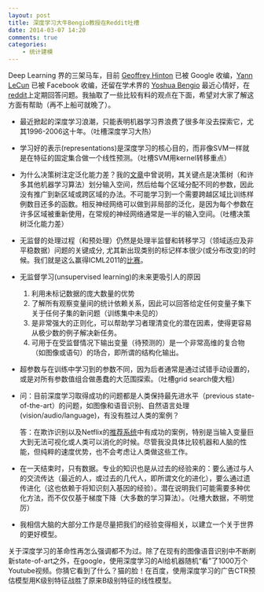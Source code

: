 ```yaml
---
layout: post
title: 深度学习大牛Bengio教授在Reddit吐槽
date: 2014-03-07 14:20
comments: true
categories: 
    - 统计建模
---
```


Deep Learning 界的三架马车，目前 [Geoffrey Hinton](https://www.cs.toronto.edu/~hinton/‎) 已被 Google 收编，[Yann LeCun](http://yann.lecun.com/) 已被 Facebook 收编，还留在学术界的 [Yoshua Bengio](http://www.iro.umontreal.ca/~bengioy/yoshua_en/index.html) 最近心情好，在[reddit](http://www.reddit.com/r/MachineLearning/comments/1ysry1/ama_yoshua_bengio/)上定期回答问题。我抽取了一些比较有料的观点在下面，希望对大家了解这方面有帮助（再不上船可就晚了）。

* 最近掀起的深度学习浪潮，只能表明机器学习界浪费了很多年没去探索它，尤其1996-2006这十年。（吐槽深度学习大热）

* 学习好的表示(representations)是深度学习的核心目的，而非像SVM一样就是在特征的固定集合做一个线性预测。（吐槽SVM用kernel转移重点）

* 为什么决策树注定泛化能力差？我的[文章](http://www.iro.umontreal.ca/~lisa/pointeurs/bengio+al-decisiontrees-2010.pdf)中曾说明，其关键点是决策树（和许多其他机器学习算法）划分输入空间，然后给每个区域分配不同的参数，因此没有推广到新区域或跨区域的办法。不可能学习到一个需要跨越区域比训练样例数目还多的函数。相反神经网络可以做到非局部的泛化，是因为每个参数在许多区域被重新使用，在常规的神经网络通常是一半的输入空间。（吐槽决策树泛化能力差）

* 无监督的处理过程（和预处理）仍然是处理半监督和转移学习（领域适应及非平稳数据）问题的关键成分, 尤其新出现类别的标记样本很少(或分布改变)的时候。我们就是这么赢得ICML2011的[比赛](http://www.causality.inf.ethz.ch/unsupervised-learning.php)。 

*    无监督学习(unsupervised learning)的未来更吸引人的原因

     1. 利用未标记数据的庞大数量的优势
     2. 了解所有观察变量间的统计依赖关系，因此可以回答给定任何变量子集下关于任何子集的新问题（训练集中未见的）
     3. 是非常强大的正则化，可以帮助学习者理清变化的潜在因素，使得更容易从极少数的例子解决新任务。
     4. 可用于在受监督情况下输出变量（待预测的）是一个非常高维的复合物（如图像或语句）的场合，即所谓的结构化输出。 

* 超参数与在训练中学习到的参数不同，因为后者通常是通过试错手动设置的，或是对所有参数值组合做愚蠢的大范围探索。（吐槽grid search傻大粗）


*   问：目前深度学习取得成功的问题都是人类保持最先进水平（previous state-of-the-art）的问题，如图像和语音识别、自然语言处理(vision/audio/language)，有没有胜过人类的案例？
 
    答：在欺诈识别以及Netflix的[推荐系统](http://techblog.netflix.com/2014/02/distributed-neural-networks-with-gpus.html)中有成功的案例，特别是当输入变量巨大到无法可视化或人类可以消化的时候。尽管我没具体比较机器和人脑的性能，但纯粹的速度优势，也不会考虑让人类做这些工作。

* 在一天结束时，只有数据。专业的知识也是从过去的经验来的：要么通过与人的交流传达（最近的人，或过去的几代人，即所谓文化的进化），要么通过遗传进化（这也依赖于将知识刻入基因的经验）。潜在说明我们可能需要多种优化方法，而不仅仅基于梯度下降（大多数的学习算法）。（吐槽大数据，不明觉厉）

* 我相信大脑的大部分工作是尽量把我们的经验变得相关，以建立一个关于世界的更好模型。

关于深度学习的革命性再怎么强调都不为过。除了在现有的图像语音识别中不断刷新state-of-art之外，在google，使用深度学习的AI给机器随机“看”了1000万个Youtube视频。你猜它看到了什么？猫的脸！在百度，使用深度学习的广告CTR预估模型用K级别特征战胜了原来B级别特征的线性模型。